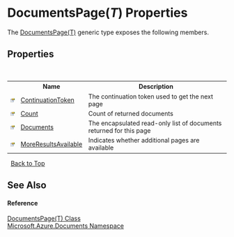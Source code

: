 # DocumentsPage(*T*) Properties
 

The <a href="5a3674e4-2b1a-2bad-ab7b-08208cdce377">DocumentsPage(T)</a> generic type exposes the following members.


## Properties
&nbsp;<table><tr><th></th><th>Name</th><th>Description</th></tr><tr><td>![Public property](media/pubproperty.gif "Public property")</td><td><a href="7b43397e-7d18-6ba3-a10d-8b34d2f41433">ContinuationToken</a></td><td>
The continuation token used to get the next page</td></tr><tr><td>![Public property](media/pubproperty.gif "Public property")</td><td><a href="3dea6a69-1cfd-45be-51a0-954059c50761">Count</a></td><td>
Count of returned documents</td></tr><tr><td>![Public property](media/pubproperty.gif "Public property")</td><td><a href="7a335632-d0f4-95b0-b642-cd3f0a4cd4ce">Documents</a></td><td>
The encapsulated read-only list of documents returned for this page</td></tr><tr><td>![Public property](media/pubproperty.gif "Public property")</td><td><a href="c335bcad-b0f1-e9e3-b32f-910819678064">MoreResultsAvailable</a></td><td>
Indicates whether additional pages are available</td></tr></table>&nbsp;
<a href="#documentspage(*t*)-properties">Back to Top</a>

## See Also


#### Reference
<a href="5a3674e4-2b1a-2bad-ab7b-08208cdce377">DocumentsPage(T) Class</a><br /><a href="856b2e23-9c8b-2618-f913-67d85d500616">Microsoft.Azure.Documents Namespace</a><br />
